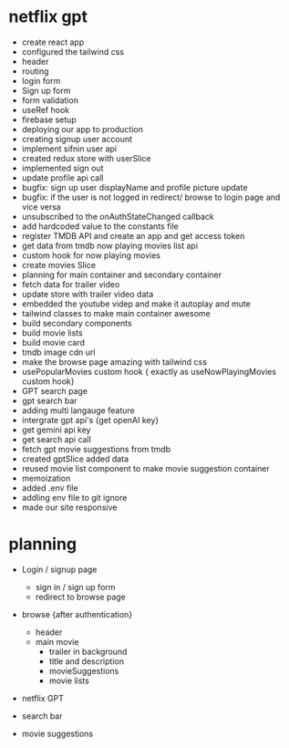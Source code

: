 # netflix gpt

- create react app
- configured the tailwind css
- header 
- routing
- login form
- Sign up form
- form validation
- useRef hook
- firebase setup
- deploying our app to production
- creating signup user account
- implement sifnin user api
- created redux store with userSlice
- implemented sign out
- update profile api call
- bugfix: sign up user displayName and profile picture update
- bugfix: if the user is not logged in redirect/ browse to login page and vice versa
- unsubscribed to the onAuthStateChanged callback
- add hardcoded value to the constants file
- register TMDB API and create an app and get access token
- get data from tmdb now playing movies list api
 - custom hook for now playing movies
 - create movies Slice
 - planning for main container and secondary container
 - fetch data for trailer video
 - update store with trailer video data
 - embedded the youtube videp and make it autoplay and mute
 - tailwind classes to make main container awesome 
 - build secondary components
 - build movie lists
 - build movie card
 - tmdb image cdn url
 - make the browse page amazing with tailwind css
 - usePopularMovies custom hook { exactly as useNowPlayingMovies custom hook}
 - GPT search page
 - gpt search bar
 - adding multi langauge feature
 - intergrate gpt api's {get openAI key}
 - get gemini api key
 - get search api call
 - fetch gpt movie suggestions from tmdb
 - created gptSlice added data
 - reused movie list component to make movie suggestion container
 - memoization
 - added .env file
 - addling env file to git ignore
 - made our site responsive

# planning 
- Login / signup page
  - sign in / sign up form 
  - redirect to browse page 
- browse {after authentication}
   - header
   - main movie
      - trailer in background
      - title and description
      - movieSuggestions
       - movie lists 

- netflix GPT
 - search bar
 - movie suggestions 

